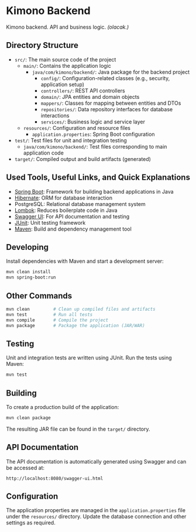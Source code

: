 # Kimono Backend

Kimono backend. API and business logic. *(olacak.)*

## Directory Structure

- `src/`: The main source code of the project
    - `main/`: Contains the application logic
        - `java/com/kimono/backend/`: Java package for the backend project
            - `config/`: Configuration-related classes (e.g., security, application setup)
            - `controllers/`: REST API controllers
            - `domain/`: JPA entities and domain objects
            - `mappers/`: Classes for mapping between entities and DTOs
            - `repositories/`: Data repository interfaces for database interactions
            - `services/`: Business logic and service layer
    - `resources/`: Configuration and resource files
        - `application.properties`: Spring Boot configuration
- `test/`: Test files for unit and integration testing
    - `java/com/kimono/backend/`: Test files corresponding to main application code
- `target/`: Compiled output and build artifacts (generated)

## Used Tools, Useful Links, and Quick Explanations

- [Spring Boot]: Framework for building backend applications in Java
- [Hibernate]: ORM for database interaction
- PostgreSQL: Relational database management system
- [Lombok]: Reduces boilerplate code in Java
- [Swagger UI]: For API documentation and testing
- [JUnit]: Unit testing framework
- [Maven]: Build and dependency management tool

[spring boot]: https://spring.io/projects/spring-boot
[hibernate]: https://hibernate.org/
[lombok]: https://projectlombok.org/
[swagger ui]: https://swagger.io/tools/swagger-ui/
[junit]: https://junit.org/junit5/
[maven]: https://maven.apache.org/

## Developing

Install dependencies with Maven and start a development server:

```bash
mvn clean install
mvn spring-boot:run
```

## Other Commands

```bash
mvn clean         # Clean up compiled files and artifacts
mvn test          # Run all tests
mvn compile       # Compile the project
mvn package       # Package the application (JAR/WAR)
```

## Testing

Unit and integration tests are written using JUnit. Run the tests using Maven:

```bash
mvn test
```

## Building

To create a production build of the application:

```bash
mvn clean package
```

The resulting JAR file can be found in the `target/` directory.

## API Documentation

The API documentation is automatically generated using Swagger and can be accessed at:

```
http://localhost:8080/swagger-ui.html
```

## Configuration

The application properties are managed in the `application.properties` file under the `resources/` directory. Update the database connection and other settings as required.

